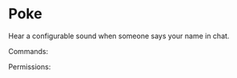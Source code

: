 Poke
====
Hear a configurable sound when someone says your name in chat.

Commands: <br>

Permissions: <br>
